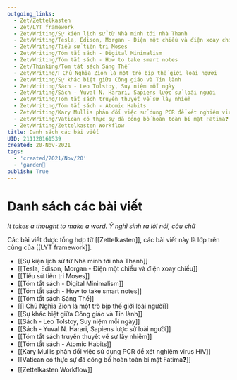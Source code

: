 ```yaml
---
outgoing_links:
  - Zet/Zettelkasten
  - Zet/LYT framework
  - Zet/Writing/Sự kiện lịch sử từ Nhà minh tới nhà Thanh
  - Zet/Writing/Tesla, Edison, Morgan - Điện một chiều và điện xoay chiều
  - Zet/Writing/Tiểu sử tiên tri Moses
  - Zet/Writing/Tóm tắt sách - Digital Minimalism
  - Zet/Writing/Tóm tắt sách - How to take smart notes
  - Zet/Thinking/Tóm tắt sách Sáng Thế
  - Zet/Writing/❕ Chủ Nghĩa Zion là một trò bịp thế giới loài người
  - Zet/Writing/Sự khác biệt giữa Công giáo và Tin lành
  - Zet/Writing/Sách - Leo Tolstoy, Suy niệm mỗi ngày
  - Zet/Writing/Sách - Yuval N. Harari, Sapiens lược sử loài người
  - Zet/Writing/Tóm tắt sách truyền thuyết về sự lây nhiễm
  - Zet/Writing/Tóm tắt sách - Atomic Habits
  - Zet/Writing/Kary Mullis phản đối việc sử dụng PCR để xét nghiệm virus HIV
  - Zet/Writing/Vatican có thực sự đã công bố hoàn toàn bí mật Fatima❓
  - Zet/Writing/Zettelkasten Workflow
title: Danh sách các bài viết
UID: 211120161539
created: 20-Nov-2021
tags:
  - 'created/2021/Nov/20'
  - 'garden🏡'
publish: True
---
```

# Danh sách các bài viết

*It takes a thought to make a word. Ý nghĩ sinh ra lời nói, câu chữ*

Các bài viết được tổng hợp từ [[Zettelkasten]], các bài viết này là lớp trên cùng của [[LYT framework]]. 

- [[Sự kiện lịch sử từ Nhà minh tới nhà Thanh]]
- [[Tesla, Edison, Morgan - Điện một chiều và điện xoay chiều]]
- [[Tiểu sử tiên tri Moses]]
- [[Tóm tắt sách - Digital Minimalism]]
- [[Tóm tắt sách - How to take smart notes]]
- [[Tóm tắt sách Sáng Thế]]
- [[❕ Chủ Nghĩa Zion là một trò bịp thế giới loài người]]
- [[Sự khác biệt giữa Công giáo và Tin lành]]
- [[Sách - Leo Tolstoy, Suy niệm mỗi ngày]]
- [[Sách - Yuval N. Harari, Sapiens lược sử loài người]]
- [[Tóm tắt sách truyền thuyết về sự lây nhiễm]]
- [[Tóm tắt sách - Atomic Habits]]
- [[Kary Mullis phản đối việc sử dụng PCR để xét nghiệm virus HIV]]
- [[Vatican có thực sự đã công bố hoàn toàn bí mật Fatima❓]]
- [[Zettelkasten Workflow]]

